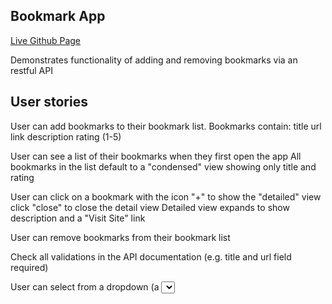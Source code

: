 ## Bookmark App ##

[Live Github Page](https://thinkful-ei-unicorn.github.io/ming-cheng-bookmarks-app/)

Demonstrates functionality of adding and removing bookmarks via an restful API 

## User stories ##

User can add bookmarks to their bookmark list. Bookmarks contain:
    title
    url link
    description
    rating (1-5)

User can see a list of their bookmarks when they first open the app
    All bookmarks in the list default to a "condensed" view showing only title and rating

User can click on a bookmark with the icon "+" to show the "detailed" view
    click "close" to close the detail view
    Detailed view expands to show description and a "Visit Site" link

User can remove bookmarks from their bookmark list

Check all validations in the API documentation (e.g. title and url field required)

User can select from a dropdown (a <select> element) a "minimum rating" to filter the list by all bookmarks rated at or above the chosen selection